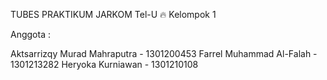 TUBES PRAKTIKUM JARKOM Tel-U 🔥
Kelompok 1

Anggota :

Aktsarrizqy Murad Mahraputra - 1301200453
Farrel Muhammad Al-Falah - 1301213282
Heryoka Kurniawan - 1301210108